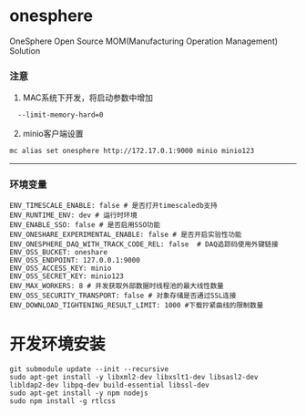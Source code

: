# onesphere

OneSphere Open Source MOM(Manufacturing Operation Management) Solution

### 注意

1. MAC系统下开发，将启动参数中增加

```bash
  --limit-memory-hard=0
  ```

2. minio客户端设置

```bash
mc alias set onesphere http://172.17.0.1:9000 minio minio123 
```

--------------------

### 环境变量

```shell
ENV_TIMESCALE_ENABLE: false # 是否打开timescaledb支持
ENV_RUNTIME_ENV: dev # 运行时环境
ENV_ENABLE_SSO: false # 是否启用SSO功能
ENV_ONESHARE_EXPERIMENTAL_ENABLE: false # 是否开启实验性功能
ENV_ONESPHERE_DAQ_WITH_TRACK_CODE_REL: false  # DAQ追踪码使用外键链接
ENV_OSS_BUCKET: oneshare
ENV_OSS_ENDPOINT: 127.0.0.1:9000
ENV_OSS_ACCESS_KEY: minio
ENV_OSS_SECRET_KEY: minio123
ENV_MAX_WORKERS: 8 # 并发获取外部数据时线程池的最大线性数量
ENV_OSS_SECURITY_TRANSPORT: false # 对象存储是否通过SSL连接
ENV_DOWNLOAD_TIGHTENING_RESULT_LIMIT: 1000 #下载拧紧曲线的限制数量
```

# 开发环境安装

```shell
git submodule update --init --recursive
sudo apt-get install -y libxml2-dev libxslt1-dev libsasl2-dev libldap2-dev libpq-dev build-essential libssl-dev
sudo apt-get install -y npm nodejs
sudo npm install -g rtlcss
```